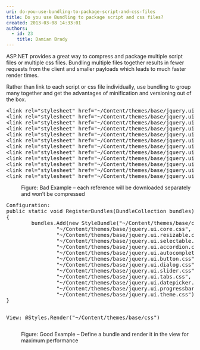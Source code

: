 ```yaml
---
uri: do-you-use-bundling-to-package-script-and-css-files
title: Do you use Bundling to package script and css files?
created: 2013-03-08 14:33:01
authors:
  - id: 23
    title: Damian Brady
---
```





<span class='intro'> <p>ASP.NET provides a great way to compress and package multiple script files or multiple css files.  Bundling multiple files together results in fewer requests from the client and smaller payloads which leads to much faster render times.</p> </span>

<p>Rather than link to each script or css file individually, use bundling to group many together and get the advantages of minification and versioning out of the box.</p>

<dl class="badImage"><dt><div class="greyBox"><pre>&lt;link rel=&quot;stylesheet&quot; href=&quot;~/Content/themes/base/jquery.ui.core.css&quot; /&gt;
&lt;link rel=&quot;stylesheet&quot; href=&quot;~/Content/themes/base/jquery.ui.resizable.css&quot; /&gt;
&lt;link rel=&quot;stylesheet&quot; href=&quot;~/Content/themes/base/jquery.ui.selectable.css&quot; /&gt;
&lt;link rel=&quot;stylesheet&quot; href=&quot;~/Content/themes/base/jquery.ui.accordion.css&quot; /&gt;
&lt;link rel=&quot;stylesheet&quot; href=&quot;~/Content/themes/base/jquery.ui.autocomplete.css&quot; /&gt;
&lt;link rel=&quot;stylesheet&quot; href=&quot;~/Content/themes/base/jquery.ui.button.css&quot; /&gt;
&lt;link rel=&quot;stylesheet&quot; href=&quot;~/Content/themes/base/jquery.ui.dialog.css&quot; /&gt;
&lt;link rel=&quot;stylesheet&quot; href=&quot;~/Content/themes/base/jquery.ui.slider.css&quot; /&gt;
&lt;link rel=&quot;stylesheet&quot; href=&quot;~/Content/themes/base/jquery.ui.tabs.css&quot; /&gt;
&lt;link rel=&quot;stylesheet&quot; href=&quot;~/Content/themes/base/jquery.ui.datepicker.css&quot; /&gt;
&lt;link rel=&quot;stylesheet&quot; href=&quot;~/Content/themes/base/jquery.ui.progressbar.css&quot; /&gt;
&lt;link rel=&quot;stylesheet&quot; href=&quot;~/Content/themes/base/jquery.ui.theme.css&quot; /&gt;
</pre></div></dt><dd>Figure&#58; Bad Example – each reference will be downloaded separately and won’t be compressed</dd></dl><dl class="goodImage"><dt><div class="greyBox"><pre>Configuration&#58;
public static void RegisterBundles(BundleCollection bundles)
&#123;
        bundles.Add(new StyleBundle(&quot;~/Content/themes/base/css&quot;).Include(
                &quot;~/Content/themes/base/jquery.ui.core.css&quot;,
                &quot;~/Content/themes/base/jquery.ui.resizable.css&quot;,
                &quot;~/Content/themes/base/jquery.ui.selectable.css&quot;,
                &quot;~/Content/themes/base/jquery.ui.accordion.css&quot;,
                &quot;~/Content/themes/base/jquery.ui.autocomplete.css&quot;,
                &quot;~/Content/themes/base/jquery.ui.button.css&quot;,
                &quot;~/Content/themes/base/jquery.ui.dialog.css&quot;,
                &quot;~/Content/themes/base/jquery.ui.slider.css&quot;,
                &quot;~/Content/themes/base/jquery.ui.tabs.css&quot;,
                &quot;~/Content/themes/base/jquery.ui.datepicker.css&quot;,
                &quot;~/Content/themes/base/jquery.ui.progressbar.css&quot;,
                &quot;~/Content/themes/base/jquery.ui.theme.css&quot;));
&#125;

View&#58;
@Styles.Render(&quot;~/Content/themes/base/css&quot;)
</pre></div></dt><dd>Figure&#58; Good Example – Define a bundle and render it in the view for maximum performance</dd></dl>


